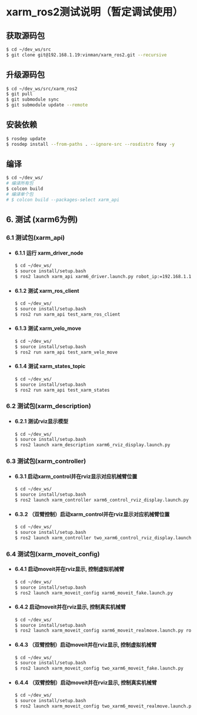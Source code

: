 # xarm_ros2测试说明（暂定调试使用）

## 获取源码包
```bash
$ cd ~/dev_ws/src
$ git clone git@192.168.1.19:vinman/xarm_ros2.git --recursive
```

## 升级源码包
```bash
$ cd ~/dev_ws/src/xarm_ros2
$ git pull
$ git submodule sync
$ git submodule update --remote
```

## 安装依赖
```bash
$ rosdep update
$ rosdep install --from-paths . --ignore-src --rosdistro foxy -y
```

## 编译 
```bash
$ cd ~/dev_ws/
# 编译所有包
$ colcon build
# 编译单个包
# $ colcon build --packages-select xarm_api
```

## 6. 测试 (xarm6为例)
### 6.1 测试包(xarm_api)
- #### 6.1.1 运行 xarm_driver_node
    ```bash
    $ cd ~/dev_ws/
    $ source install/setup.bash
    $ ros2 launch xarm_api xarm6_driver.launch.py robot_ip:=192.168.1.117
    ```

- #### 6.1.2 测试 xarm_ros_client
    ```bash
    $ cd ~/dev_ws/
    $ source install/setup.bash
    $ ros2 run xarm_api test_xarm_ros_client
    ```

- #### 6.1.3 测试 xarm_velo_move 
    ```bash
    $ cd ~/dev_ws/
    $ source install/setup.bash
    $ ros2 run xarm_api test_xarm_velo_move
    ```

- #### 6.1.4 测试 xarm_states_topic 
    ```bash
    $ cd ~/dev_ws/
    $ source install/setup.bash
    $ ros2 run xarm_api test_xarm_states
    ```

### 6.2 测试包(xarm_description)
- #### 6.2.1 测试rviz显示模型
    ```bash
    $ cd ~/dev_ws/
    $ source install/setup.bash
    $ ros2 launch xarm_description xarm6_rviz_display.launch.py
    ```

### 6.3 测试包(xarm_controller)
- #### 6.3.1 启动xarm_control并在rviz显示对应机械臂位置
    ```bash
    $ cd ~/dev_ws/
    $ source install/setup.bash
    $ ros2 launch xarm_controller xarm6_control_rviz_display.launch.py robot_ip:=192.168.1.117
    ```

- #### 6.3.2 （双臂控制）启动xarm_control并在rviz显示对应机械臂位置
    ```bash
    $ cd ~/dev_ws/
    $ source install/setup.bash
    $ ros2 launch xarm_controller two_xarm6_control_rviz_display.launch.py robot1_ip:=192.168.1.117 robot2_ip:=192.168.1.156
    ```

### 6.4 测试包(xarm_moveit_config)
- #### 6.4.1 启动moveit并在rviz显示, 控制虚拟机械臂
    ```bash
    $ cd ~/dev_ws/
    $ source install/setup.bash
    $ ros2 launch xarm_moveit_config xarm6_moveit_fake.launch.py
    ```

- #### 6.4.2 启动moveit并在rviz显示, 控制真实机械臂
    ```bash
    $ cd ~/dev_ws/
    $ source install/setup.bash
    $ ros2 launch xarm_moveit_config xarm6_moveit_realmove.launch.py robot_ip:=192.168.1.117
    ```

- #### 6.4.3 （双臂控制）启动moveit并在rviz显示, 控制虚拟机械臂
    ```bash
    $ cd ~/dev_ws/
    $ source install/setup.bash
    $ ros2 launch xarm_moveit_config two_xarm6_moveit_fake.launch.py
    ```

- #### 6.4.4 （双臂控制）启动moveit并在rviz显示, 控制真实机械臂
    ```bash
    $ cd ~/dev_ws/
    $ source install/setup.bash
    $ ros2 launch xarm_moveit_config two_xarm6_moveit_realmove.launch.py robot1_ip:=192.168.1.117 robot2_ip:=192.168.1.156
    ```

